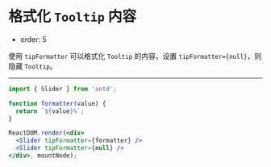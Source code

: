 # 格式化 `Tooltip` 内容

- order: 5

使用 `tipFormatter` 可以格式化 `Tooltip` 的内容，设置 `tipFormatter={null}`，则隐藏 `Tooltip`。

---

````jsx
import { Slider } from 'antd';

function formatter(value) {
  return `${value}%`;
}

ReactDOM.render(<div>
  <Slider tipFormatter={formatter} />
  <Slider tipFormatter={null} />
</div>, mountNode);
````

